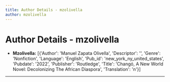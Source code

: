 ```yaml
---
title: Author Details - mzolivella
author: mzolivella
---
```


# Author Details - mzolivella

<ul>
    <li><strong>Mzolivella:</strong> [{'Author': 'Manuel Zapata Olivella', 'Descriptor': '', 'Genre': 'Nonfiction', 'Language': 'English', 'Pub_id': 'new_york_ny_united_states', 'Pubdate': '2022', 'Publisher': 'Routledge', 'Title': 'Changó, A New World Novel: Decolonizing The African Diaspora', 'Translation': 'n'}]</li>
</ul>
<hr>